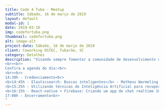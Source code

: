 ```yaml
---
title: Code 4 Tuba - Meetup
subtitle: Sábado, 16 de março de 2019
layout: default
modal-id: 1
date: 2019-03-16
img: codefortuba.png
thumbnail: codefortuba.png
alt: image-alt
project-date: Sábado, 16 de março de 2019
client: Coworking OSTEC, Tubarão, SC
category: Detalhes
description: "Visando sempre fomentar a comunidade de desenvolvimento de Tubarão, queremos ajudar você a compartilhar seu conhecimento e também aprender com outras pessoas da comunidade!
<br><br>
Confira a agenda do dia:<br>
<br><br>
14:30h - Credenciamento<br>
<b>14:45h - Elasticsearch: Buscas inteligentes</b> - Matheus Warmeling Matias<br>
<b>15:25h - Utilizando técnicas de Inteligência Artificial para recuperar informações em documentos</b> - Leonardo Thizon<br>
<b>16:15h - React-native + Firebase: Criando um app de chat realtime 100% hands-on</b> - José Roberto Emerich Junior<br>
17:00h - Encerramento<br>
"
---
```

